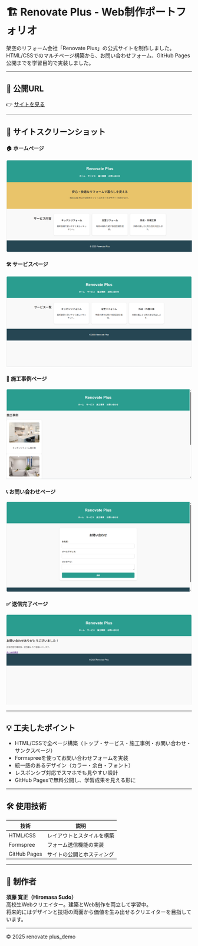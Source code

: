 # 🏗️ Renovate Plus - Web制作ポートフォリオ  

架空のリフォーム会社「Renovate Plus」の公式サイトを制作しました。  
HTML/CSSでのマルチページ構築から、お問い合わせフォーム、GitHub Pages公開までを学習目的で実装しました。  

---

## 🔗 公開URL  
👉 [サイトを見る](https://hiromasa20071129-commits.github.io/renovateplus_demo/)  

---

## 📸 サイトスクリーンショット  

#### 🏠 ホームページ  
![ホームページ](./ホームページ)

#### 🛠 サービスページ  
![サービスページ](./サービスページ)

#### 🧱 施工事例ページ  
![施工事例ページ](./施工事例ページ)

#### 📞 お問い合わせページ  
![お問い合わせページ](./お問い合わせページ)

#### ✅ 送信完了ページ  
![ありがとうございましたページ](./ありがとうございましたページ)

---

## 💡 工夫したポイント  

- HTML/CSSで全ページ構築（トップ・サービス・施工事例・お問い合わせ・サンクスページ）  
- Formspreeを使ってお問い合わせフォームを実装  
- 統一感のあるデザイン（カラー・余白・フォント）  
- レスポンシブ対応でスマホでも見やすい設計  
- GitHub Pagesで無料公開し、学習成果を見える形に  

---

## 🛠️ 使用技術  

| 技術 | 説明 |
|------|------|
| HTML/CSS | レイアウトとスタイルを構築 |
| Formspree | フォーム送信機能の実装 |
| GitHub Pages | サイトの公開とホスティング |

---

## 👤 制作者  

**須藤 寛正（Hiromasa Sudo）**  
高校生Webクリエイター。建築とWeb制作を両立して学習中。  
将来的にはデザインと技術の両面から価値を生み出せるクリエイターを目指しています。  

---

© 2025 renovate plus_demo

